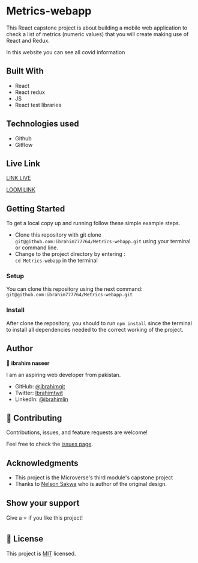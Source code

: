 # Metrics-webapp


This React capstone project is about building a mobile web application to check a list of metrics (numeric values) that you will create making use of React and Redux.

In this website you can see all covid information

## Built With

- React 
- React redux
- JS
- React test libraries

## Technologies used

- Github
- Gitflow


## Live Link 
[LINK LIVE](https://resilient-torrone-fd7bde.netlify.app)

[LOOM LINK]()
## Getting Started

To get a local copy up and running follow these simple example steps.

- Clone this repository with git clone `git@github.com:ibrahim777764/Metrics-webapp.git` using your terminal or command line.
- Change to the project directory by entering : <br>
  `cd Metrics-webapp` in the terminal


### Setup

You can clone this repository using the next command: `git@github.com:ibrahim777764/Metrics-webapp.git`
  
  
### Install

After clone the repository, you should to run `npm install` since the terminal to install all dependencies needed to the correct working of the project.

## Author

👤 **ibrahim naseer**

I am an aspiring web developer from pakistan.
- GitHub: [@ibrahimgit](https://github.com/ibrahim777764)
- Twitter: [Ibrahimtwit](https://twitter.com/Ibrahim66650696)
- LinkedIn: [@ibrahimlin](https://www.linkedin.com/in/ibrahim-naseer-215667225/)

## 🤝 Contributing

Contributions, issues, and feature requests are welcome!

Feel free to check the [issues page](../../issues/).

## Acknowledgments

- This project is the Microverse's third module's capstone project
- Thanks to [Nelson Sakwa](https://www.behance.net/sakwadesignstudio) who is author of the original design.

## Show your support

Give a ⭐️ if you like this project!


## 📝 License

This project is [MIT](./MIT.md) licensed.